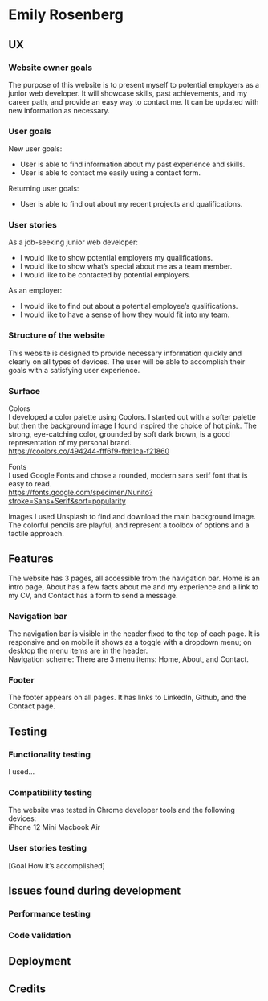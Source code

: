 # Emily Rosenberg

## UX
### Website owner goals
The purpose of this website is to present myself to potential employers as a junior web developer. It will showcase skills, past achievements, and my career path, and provide an easy way to contact me. It can be updated with new information as necessary.

### User goals
New user goals:
- User is able to find information about my past experience and skills.
- User is able to contact me easily using a contact form.

Returning user goals:
- User is able to find out about my recent projects and qualifications.

### User stories
As a job-seeking junior web developer:
- I would like to show potential employers my qualifications.
- I would like to show what’s special about me as a team member.
- I would like to be contacted by potential employers.

As an employer:
- I would like to find out about a potential employee’s qualifications.
- I would like to have a sense of how they would fit into my team.

### Structure of the website
This website is designed to provide necessary information quickly and clearly on all types of devices. The user will be able to accomplish their goals with a satisfying user experience.

### Surface
Colors <br>
I developed a color palette using Coolors. I started out with a softer palette but then the background image I found inspired the choice of hot pink. The strong, eye-catching color, grounded by soft dark brown, is a good representation of my personal brand. <br>
https://coolors.co/494244-fff6f9-fbb1ca-f21860

Fonts <br>
I used Google Fonts and chose a rounded, modern sans serif font that is easy to read. <br>
https://fonts.google.com/specimen/Nunito?stroke=Sans+Serif&sort=popularity

Images
I used Unsplash to find and download the main background image. The colorful pencils are playful, and represent a toolbox of options and a tactile approach.

## Features
The website has 3 pages, all accessible from the navigation bar. Home is an intro page, About has a few facts about me and my experience and a link to my CV, and Contact has a form to send a message.

### Navigation bar
The navigation bar is visible in the header fixed to the top of each page. It is responsive and on mobile it shows as a toggle with a dropdown menu; on desktop the menu items are in the header.
<br>
Navigation scheme: There are 3 menu items: Home, About, and Contact.

### Footer
The footer appears on all pages. It has links to LinkedIn, Github, and the Contact page.

## Testing

### Functionality testing
I used…

### Compatibility testing
The website was tested in Chrome developer tools and the following devices:
<br>
iPhone 12 Mini
Macbook Air

### User stories testing
[Goal
How it’s accomplished]

## Issues found during development

### Performance testing

### Code validation

## Deployment

## Credits
